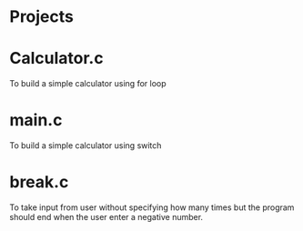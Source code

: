 # Projects
# Calculator.c  
To build a simple calculator using for loop
# main.c 
To build a simple calculator using switch
# break.c 
To take input from user without specifying how many times but the program should end when the user enter a negative number.
